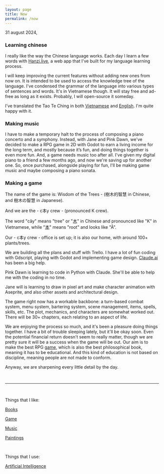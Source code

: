 ```yaml
---
layout: page
title: Now
permalink: /now
---
```


31 august 2024,

### Learning chinese

I really like the way the Chinese language works.
Each day I learn a few words with [Hanzi.live](https://hanzi.live), a web app that I've built for my language learning process.  

I will keep improving the current features without adding new ones from now on. It is intended to be used to access the knowledge tree of the language. I've condensed the grammar of the language into various types of sentences and words. It's in Vietnamese though. It will stay free and ad-free as long as it exists. Probably, I will open-source it someday.

I've translated the Tao Te Ching in both [Vietnamese](https://hanzi.live/practice/tao_te_ching) and [English](/dao). I'm quite happy with it.

### Making music

I have to make a temporary halt to the process of composing a piano concerto and a symphony. Instead, with Jane and Pink Dawn, we've decided to make a RPG game in 2D with Godot to earn a living income for the long term, and mostly because it’s fun, and doing things together is even more fun. And, a game needs music too after all. I've given my digital piano to a friend a few months ago, and now we're saving up for another one. So, once purchased, alongside playing for fun, I'll be making game music and maybe composing a piano sonata.

### Making a game

The name of the game is: Wisdom of the Trees - (樹木的智慧 in Chinese, and 樹木の智慧 in Japanese).

And we are the - c本y crew - (pronounced K crew).

The word "cây" means "tree" or "[木](https://hanzi.live/hanzi/木)" in Chinese and pronounced like "K" in Vietnamese, while "[本](https://hanzi.live/hanzi/本)" means "root" and looks like "Â".

Our - c本y crew - office is set up; it is also our home, with around 100+ plants/trees.

We are building all the plans and stuff with Trello. I have a lot of fun coding with Gdscript, playing with Godot and implementing game design. [Claude.ai](https://claude.ai) has been a big help.

Pink Dawn is learning to code in Python with Claude. She'll be able to help me with the coding in no time.

Jane will is learning to draw in pixel art and make character animation with Aseprite, and also other assets and architectural design.

The game right now has a workable backbone: a turn-based combat system, menu system, bartering system, scene management, items, spells, skills, etc. The plot, mechanics, and characters are somewhat worked out. There will be 30+ chapters, each relating to an aspect of life.  

We are enjoying the process so much, and it's been a pleasure doing things together. I have a bit of trouble sleeping lately, but it'll be okay soon. Even the potential financial return doesn't seem to really matter, though we are pretty sure it will be a success when the game will be out. Our aim is to make the best RPG [game](/game), which is also the best philosophical book, meaning it has to be educational. And this kind of education is not based on discipline, meaning people are not made to conform.  

Anyway, we are sharpening every little detail by the day.

<br>
<hr>
<br>

Things that I like:

[Books](/books)

[Game](/game)

[Music](/music)

[Paintings](/paintings)

<br>

Things that I use:

[Artificial Intelligence](/ai)

<br>
<br>